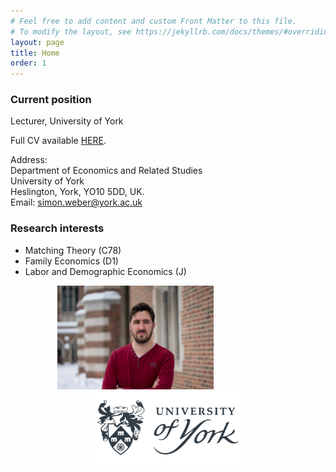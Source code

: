 ```yaml
---
# Feel free to add content and custom Front Matter to this file.
# To modify the layout, see https://jekyllrb.com/docs/themes/#overriding-theme-defaults
layout: page
title: Home
order: 1
---
```



### Current position
Lecturer, University of York

Full CV available [HERE](https://www.dropbox.com/s/qjvrt75flyml7pd/CV_WeberSimon.pdf?dl=0).

Address:\
Department of Economics and Related Studies\
University of York\
Heslington, York, YO10 5DD, UK.\
Email: simon.weber@york.ac.uk

### Research interests
- Matching Theory (C78)
- Family Economics (D1)
- Labor and Demographic Economics (J)



<p align="middle" >
<img src="/images/20180211-DSC07100.jpg" width="250">
<img height="100" hspace="50">
<img src="/images/universityofyork.png" width="250">
</p>



<!---
![profile](/images/20180211-DSC07100.jpg "title")
<img width="200" height="200"src="https://github.com/webersimon/webersimon.github.io/blob/bafd7f0089c505117e7baa97c11bf843e4d9e598/images/20180211-DSC07100.jpg"/>
--->


